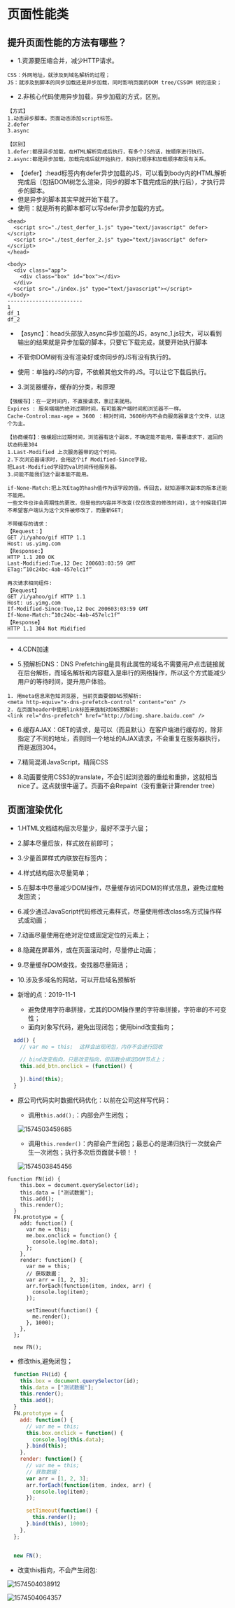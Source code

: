 # 页面性能类

## 提升页面性能的方法有哪些？

* 1.资源要压缩合并，减少HTTP请求。
```
CSS：外网地址，就涉及到域名解析的过程；
JS：就涉及到脚本的同步加载还是异步加载，同时影响页面的DOM tree/CSSOM 树的渲染；
```

* 2.非核心代码使用异步加载，异步加载的方式，区别。
```
【方式】
1.动态异步脚本。页面动态添加script标签。
2.defer
3.async

【区别】
1.defer:都是异步加载，在HTML解析完成后执行，有多个JS的话，按顺序进行执行。
2.async:都是异步加载，加载完成后就开始执行，和执行顺序和加载顺序都没有关系。
```

* 【defer】:head标签内有defer异步加载的JS，可以看到body内的HTML解析完成后（包括DOM树怎么渲染，同步的脚本下载完成后的执行后），才执行异步的脚本。
* 但是异步的脚本其实早就开始下载了。
* 使用：就是所有的脚本都可以写defer异步加载的方式。
```
<head>
  <script src="./test_derfer_1.js" type="text/javascript" defer></script>
  <script src="./test_derfer_2.js" type="text/javascript" defer></script>
</head>

<body>
  <div class="app">
    <div class="box" id="box"></div>
  </div>
  <script src="./index.js" type="text/javascript"></script>
</body>
------------------------
1
df_1
df_2
```

* 【async】：head头部放入async异步加载的JS，async_1.js较大，可以看到输出的结果就是异步加载的脚本，只要它下载完成，就要开始执行脚本
* 不管你DOM树有没有渲染好或你同步的JS有没有执行的。
* 使用：单独的JS的内容，不依赖其他文件的JS。可以让它下载后执行。

* 3.浏览器缓存，缓存的分类，和原理
```
【强缓存】：在一定时间内，不直接请求，拿过来就用。
Expires : 服务端端的绝对过期时间，有可能客户端时间和浏览器不一样。
Cache-Control:max-age = 3600 ：相对时间，3600秒内不会向服务器拿这个文件，以这个为主。

【协商缓存】：强缓超出过期时间，浏览器有这个副本，不确定能不能用，需要请求下，返回的状态码是304
1.Last-Modified 上次服务器带的这个时间。
2.下次浏览器请求时，会用这个if Modified-Since字段，
把Last-Modified字段的val时间传给服务器。
3.问能不能我们这个副本能不能用。

if-None-Match:把上次Etag的hash值作为该字段的值，传回去，就知道哪次副本的版本还能不能用。
一些文件也许会周期性的更改，但是他的内容并不改变(仅仅改变的修改时间)，这个时候我们并不希望客户端认为这个文件被修改了，而重新GET;
```

```
不带缓存的请求：
【Request：】
GET /i/yahoo/gif HTTP 1.1
Host: us.yimg.com
【Response:】
HTTP 1.1 200 OK
Last-Modified:Tue,12 Dec 200603:03:59 GMT
ETag:”10c24bc-4ab-457elc1f“

再次请求相同组件:
【Request】
GET /i/yahoo/gif HTTP 1.1
Host: us.yimg.com
If-Modified-Since:Tue,12 Dec 200603:03:59 GMT
If-None-Match:”10c24bc-4ab-457elc1f“
【Response】
HTTP 1.1 304 Not Midified
```
-------------

* 4.CDN加速

* 5.预解析DNS：DNS Prefetching是具有此属性的域名不需要用户点击链接就在后台解析，而域名解析和内容载入是串行的网络操作，所以这个方式能减少用户的等待时间，提升用户体验。
```
1. 用meta信息来告知浏览器, 当前页面要做DNS预解析:
<meta http-equiv="x-dns-prefetch-control" content="on" />
2. 在页面header中使用link标签来强制对DNS预解析: 
<link rel="dns-prefetch" href="http://bdimg.share.baidu.com" />
```

* 6.缓存AJAX：GET的请求，是可以（而且默认）在客户端进行缓存的，除非指定了不同的地址，否则同一个地址的AJAX请求，不会重复在服务器执行，而是返回304。

* 7.精简混淆JavaScript，精简CSS

* 8.动画要使用CSS3的translate，不会引起浏览器的重绘和重排，这就相当nice了。这点就很牛逼了。页面不会Repaint（没有重新计算render tree）


## 页面渲染优化

* 1.HTML文档结构层次尽量少，最好不深于六层；
* 2.脚本尽量后放，样式放在前即可；
* 3.少量首屏样式内联放在标签内；
* 4.样式结构层次尽量简单；
* 5.在脚本中尽量减少DOM操作，尽量缓存访问DOM的样式信息，避免过度触发回流；
* 6.减少通过JavaScript代码修改元素样式，尽量使用修改class名方式操作样式或动画；
* 7.动画尽量使用在绝对定位或固定定位的元素上；
* 8.隐藏在屏幕外，或在页面滚动时，尽量停止动画；
* 9.尽量缓存DOM查找，查找器尽量简洁；
* 10.涉及多域名的网站，可以开启域名预解析

* 新增的点：2019-11-1
  * 避免使用字符串拼接，尤其的DOM操作里的字符串拼接，字符串的不可变性；
  * 面向对象写代码，避免出现闭包；使用bind改变指向；

```js
  add() {
    // var me = this;  这样会出现闭包，内存不会进行回收
    
    // bind改变指向，只是改变指向，但函数会绑定DOM节点上；
    this.add_btn.onclick = (function() {
      
    }).bind(this);
  }
```

* 原公司代码实时数据代码优化：以前在公司这样写代码：

  - 调用`this.add();`：内部会产生闭包；

  ![1574503459685](C:/Users/lenovo/Desktop/imgs/1574503459685.png)

  - 调用`this.render()`：内部会产生闭包；最恶心的是递归执行一次就会产生一次闭包；执行多次后页面就卡顿！！

  ![1574503845456](imgs/1574503845456.png)

```
function FN(id) {
    this.box = document.querySelector(id);
    this.data = ["测试数据"];
    this.add();
    this.render();
  }
  FN.prototype = {
    add: function() {
      var me = this;
      me.box.onclick = function() {
        console.log(me.data);
      };
    },
    render: function() {
      var me = this;
      // 获取数据：
      var arr = [1, 2, 3];
      arr.forEach(function(item, index, arr) {
        console.log(item);
      });

      setTimeout(function() {
        me.render();
      }, 1000);
    },
  };

  new FN();
```

- 修改this,避免闭包；

```js
  function FN(id) {
    this.box = document.querySelector(id);
    this.data = ["测试数据"];
    this.render();
    this.add();
  }
  FN.prototype = {
    add: function() {
      // var me = this;
      this.box.onclick = function() {
        console.log(this.data);
      }.bind(this);
    },
    render: function() {
      // var me = this;
      // 获取数据：
      var arr = [1, 2, 3];
      arr.forEach(function(item, index, arr) {
        console.log(item);
      });

      setTimeout(function() {
        this.render();
      }.bind(this), 1000);
    },
  };


  new FN();
```

- 改变this指向，不会产生闭包:

![1574504038912](imgs/1574504038912.png)

![1574504064357](imgs/1574504064357.png)

